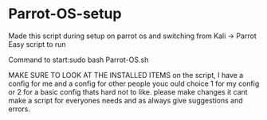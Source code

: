 # Parrot-OS-setup
Made this script during setup on parrot os and switching from Kali -> Parrot
Easy script to run

Command to start:sudo bash Parrot-OS.sh

MAKE SURE TO LOOK AT THE INSTALLED ITEMS on the script, I have a config for me and a config for other people youc ould choice 1 for my config or 2 for a basic config thats hard not to like.
please make changes it cant make a script for everyones needs and as always give suggestions and errors.
